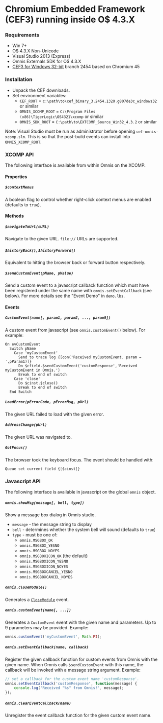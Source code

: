 Chromium Embedded Framework (CEF3) running inside O$ 4.3.X
=======================

### Requirements

+ Win 7+
+ O$ 4.3.X Non-Unicode
+ Visual Studio 2013 (Express)
+ Omnis Externals SDK for O$ 4.3.X
+ [CEF3 for Windows 32-bit](https://cefbuilds.com) branch 2454 based on Chromium 45

### Installation

+ Unpack the CEF downloads.
+ Set environment variables:
  * `CEF_ROOT` =  `c:\path\to\cef_binary_3.2454.1320.g807de3c_windows32` or similar
  * `OMNIS_XCOMP_ROOT` = `C:\Program Files (x86)\TigerLogic\OS4321\xcomp` or similar
  * `OMNIS_SDK_ROOT` = `C:\path\to\EXTCOMP_Source_Win32_4.3.2` or similar

Note: Visual Studio must be run as administrator before opening `cef-omnis-xcomp.sln`. This is so that the post-build events can install into `OMNIS_XCOMP_ROOT`.

### XCOMP API

The following interface is available from within Omnis on the XCOMP.

#### Properties

##### `$contextMenus`

A boolean flag to control whether right-click context menus are enabled (defaults to `true`).

#### Methods

##### `$navigateToUrl(cURL)`

Navigate to the given URL. `file://` URLs are supported.

##### `$historyBack()`, `$historyForward()`

Equivalent to hitting the browser back or forward button respectively.

##### `$sendCustomEvent(pName, pValue)`

Send a custom event to a javascript callback function which must have been registered under the same name with `omnis.setEventCallback` (see below).
For more details see the "Event Demo" in `demo.lbs`.

#### Events

##### `CustomEvent(name[, param1, param2, ..., param9])`

A custom event from javascript (see `omnis.customEvent()` below). For example:
```
On evCustomEvent
  Switch pName
    Case 'myCustomEvent'
      Send to trace log {[con('Received myCustomEvent. param = ',pParam1)]}
      Do $cfield.$sendCustomEvent('customResponse','Received myCustomEvent in Omnis.')
      Break to end of switch
    Case 'close'
      Do $cinst.$close()
      Break to end of switch
  End Switch
```

##### `LoadError(pErrorCode, pErrorMsg, pUrl)`

The given URL failed to load with the given error.

##### `AddressChange(pUrl)`

The given URL was navigated to.

##### `GotFocus()`

The browser took the keyboard focus. The event should be handled with:
```
Queue set current field {[$cinst]}
```

### Javascript API

The following interface is available in javascript on the global `omnis` object.

##### `omnis.showMsg(message[, bell, type])`

Show a message box dialog in Omnis studio.

* `message` - the message string to display
* `bell` - determines whether the system bell will sound (defaults to `true`)
* `type` - must be one of:
  * `omnis.MSGBOX_OK`
  * `omnis.MSGBOX_YESNO`
  * `omnis.MSGBOX_NOYES`
  * `omnis.MSGBOXICON_OK` (the default)
  * `omnis.MSGBOXICON_YESNO`
  * `omnis.MSGBOXICON_NOYES`
  * `omnis.MSGBOXCANCEL_YESNO`
  * `omnis.MSGBOXCANCEL_NOYES`

##### `omnis.closeModule()`

Generates a [`CloseModule`](#markdown-header-closemodule) event.

##### `omnis.customEvent(name[, ...])`

Generates a `CustomEvent` event with the given name and parameters. Up to 9 parameters may be provided.
Example:
```javascript
omnis.customEvent('myCustomEvent', Math.PI);
```

##### `omnis.setEventCallback(name, callback)`

Register the given callback function for custom events from Omnis with the given name. When Omnis calls `$sendCustomEvent` with this name, the callback will be invoked with a message string argument. Example:
```javascript
// set a callback for the custom event name 'customResponse'.
omnis.setEventCallback('customResponse', function(message) {
    console.log('Received "%s" from Omnis!', message);
});
```

##### `omnis.clearEventCallback(name)`

Unregister the event callback function for the given custom event name.











